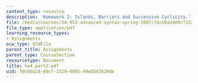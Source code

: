 ```yaml
---
content_type: resource
description: 'Homework 2: Islands, Barriers and Successive Cyclicity.'
file: /media/courses/24-952-advanced-syntax-spring-2007/7dcb0a2489cf3329490549ed547629de_hw4_part2.pdf
file_type: application/pdf
learning_resource_types:
- Assignments
ocw_type: OCWFile
parent_title: Assignments
parent_type: CourseSection
resourcetype: Document
title: hw4_part2.pdf
uid: 7dcb0a24-89cf-3329-4905-49ed547629de
---
```

